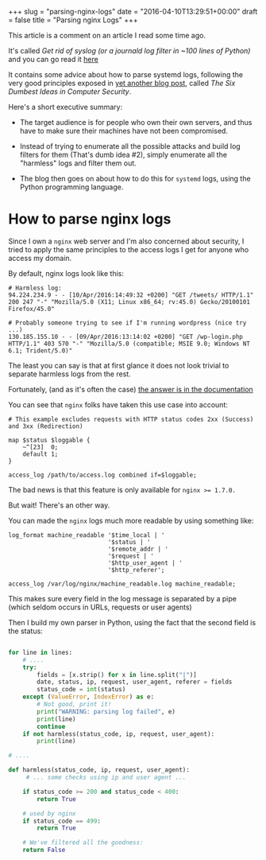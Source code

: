 +++
slug = "parsing-nginx-logs"
date = "2016-04-10T13:29:51+00:00"
draft = false
title = "Parsing nginx Logs"
+++

This article is a comment on an article I read some time ago.

It's called _Get rid of syslog (or a journald log filter in ~100 lines of
Python)_ and you can go read it
[here](https://tim.siosm.fr/blog/2014/02/24/journald-log-scanner-python)

It contains some advice about how to parse systemd logs, following the very
good principles exposed in [yet another blog post](
http://www.ranum.com/security/computer_security/editorials/dumb), called
_The Six Dumbest Ideas in Computer Security_.

<!--more-->

Here's a short executive summary:

* The target audience is for people who own their own servers, and thus have to
  make sure their machines have not been compromised.

* Instead of trying to enumerate all the possible attacks and build log filters
  for them (That's dumb idea #2), simply enumerate all the "harmless" logs and
  filter them out.

* The blog then goes on about how to do this for `systemd` logs, using the
  Python programming language.

# How to parse nginx logs

Since I own a `nginx` web server and I'm also concerned about security, I tried
to apply the same principles to the access logs I get for anyone who access my
domain.

By default, nginx logs look like this:

```text
# Harmless log:
94.224.234.9 - - [10/Apr/2016:14:49:32 +0200] "GET /tweets/ HTTP/1.1" 200 247 "-" "Mozilla/5.0 (X11; Linux x86_64; rv:45.0) Gecko/20100101 Firefox/45.0"

# Probably someone trying to see if I'm running wordpress (nice try ...)
130.185.155.10 - - [09/Apr/2016:13:14:02 +0200] "GET /wp-login.php HTTP/1.1" 403 570 "-" "Mozilla/5.0 (compatible; MSIE 9.0; Windows NT 6.1; Trident/5.0)"
```

The least you can say is that at first glance it does not look trivial to
separate harmless logs from the rest.

Fortunately, (and as it's often the case) [the answer is in the documentation](
https://www.nginx.com/resources/admin-guide/logging-and-monitoring/)

You can see that `nginx` folks have taken this use case into account:

```nginx
# This example excludes requests with HTTP status codes 2xx (Success) and 3xx (Redirection)

map $status $loggable {
    ~^[23]  0;
    default 1;
}

access_log /path/to/access.log combined if=$loggable;
```



The bad news is that this feature is only available for `nginx >= 1.7.0.`

But wait! There's an other way.

You can made the `nginx` logs much more readable by using something like:

```nginx
log_format machine_readable '$time_local | '
                            '$status | '
                            '$remote_addr | '
                            '$request | '
                            '$http_user_agent | '
                            '$http_referer';

access_log /var/log/nginx/machine_readable.log machine_readable;
```

This makes sure every field in the log message is separated by a pipe (which
seldom occurs in URLs, requests or user agents)

Then I build my own parser in Python, using the fact that the second field is
the status:

```python

for line in lines:
    # ....
    try:
        fields = [x.strip() for x in line.split("|")]
        date, status, ip, request, user_agent, referer = fields
        status_code = int(status)
    except (ValueError, IndexError) as e:
        # Not good, print it!
        print("WARNING: parsing log failed", e)
        print(line)
        continue
    if not harmless(status_code, ip, request, user_agent):
        print(line)

# ....

def harmless(status_code, ip, request, user_agent):
     # ... some checks using ip and user agent ...

    if status_code >= 200 and status_code < 400:
        return True

    # used by nginx
    if status_code == 499:
        return True

    # We've filtered all the goodness:
    return False

```
